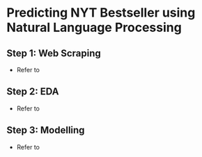 # Predicting NYT Bestseller using Natural Language Processing

## Step 1: Web Scraping

- Refer to 

## Step 2: EDA

- Refer to 

## Step 3: Modelling

- Refer to 
